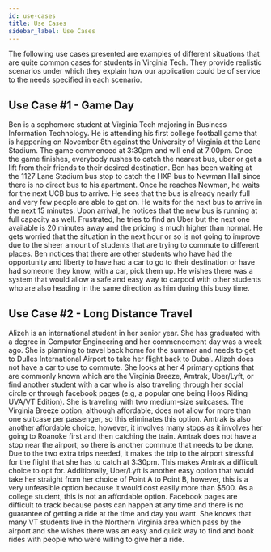 ```yaml
---
id: use-cases
title: Use Cases
sidebar_label: Use Cases
---
```


The following use cases presented are examples of different situations that are quite common cases for students in Virginia Tech. They provide realistic scenarios under which they explain how our application could be of service to the needs specified in each scenario. 

## Use Case #1 - Game Day

Ben is a sophomore student at Virginia Tech majoring in Business Information Technology. He is attending his first college football game that is happening on November 8th against the University of Virginia at the Lane Stadium. The game commenced at 3:30pm and will end at 7:00pm. Once the game finishes, everybody rushes to catch the nearest bus, uber or get a lift from their friends to their desired destination. Ben has been waiting at the 1127 Lane Stadium bus stop to catch the HXP bus to Newman Hall since there is  no direct bus to his apartment. Once he reaches Newman, he waits for the next UCB bus to arrive. He sees that the bus is already nearly full and very few people are able to get on. He waits for the next bus to arrive in the next 15 minutes. Upon arrival, he notices that the new bus is running at full capacity as well. Frustrated, he tries to find an Uber but the next one available is 20 minutes away and the pricing is much higher than normal. He gets worried that the situation in the next hour or so is not going to improve due to the sheer amount of students that are trying to commute to different places. Ben notices that there are other students who have had the opportunity and liberty to have had a car to go to their destination or have had someone they know, with a car, pick them up. He wishes there was a system that would allow a safe and easy way to carpool with other students who are also heading in the same direction as him during this busy time.


## Use Case #2 - Long Distance Travel

Alizeh is an international student in her senior year. She has graduated with a degree in Computer Engineering and her commencement day was a week ago. She is planning to travel back home for the summer and needs to get to Dulles International Airport to take her flight back to Dubai.  Alizeh does not have a car to use to commute. She looks at her 4 primary options that are commonly known which are the Virginia Breeze, Amtrak, Uber/Lyft, or find another student with a car who is also traveling through her social circle or through facebook pages (e.g, a popular one being Hoos Riding UVA/VT Edition). She is traveling with two medium-size suitcases. The Virginia Breeze option, although affordable, does not allow for more than one suitcase per passenger, so this eliminates this option. Amtrak is also another affordable choice, however, it involves many stops as it involves her going to Roanoke first and then catching the train. Amtrak does not have a stop near the airport, so there is another commute that needs to be done. Due to the two extra trips needed, it makes the trip to the airport stressful for the flight that she has to catch at 3:30pm. This makes Amtrak a difficult choice to opt for. Additionally, Uber/Lyft is another easy option that would take her straight from her choice of Point A to Point B, however, this is a very unfeasible option because it would cost easily more than $500.  As a college student, this is not an affordable option. Facebook pages are difficult to track because posts can happen at any time and there is no guarantee of getting a ride at the time and day you want. She knows that many VT students live in the Northern Virginia area which pass by the airport and she wishes there was an easy and quick way to find and book rides with people who were willing to give her a ride.

